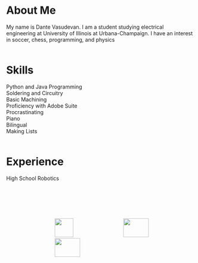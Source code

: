 <head>
  <link rel="shortcut icon" sizes="16x16 32x32 64x64" href="Favicon.png" type="image/x-icon" />
</head>

# About Me

My name is Dante Vasudevan.
I am a student studying electrical engineering at University of Illinois at Urbana-Champaign. I have an interest in soccer, chess, programming, and physics
<br>
<br>

# Skills

Python and Java Programming <br>
Soldering and Circuitry <br>
Basic Machining <br>
Proficiency with Adobe Suite <br>
Procrastinating <br>
Piano <br>
Bilingual <br>
Making Lists <br>
<br>

# Experience

High School Robotics <br>
<br>
<br>
<br>
<br>
<br>

&emsp;&emsp;&emsp;&emsp;&emsp;&emsp;&emsp;&emsp;&emsp;
<a href="https://github.com/Speedyflames"><img src="https://image.flaticon.com/icons/svg/25/25231.svg" width="50" height="50"></a>
&emsp;&emsp;&emsp;&emsp;&emsp;&emsp;&emsp;&emsp;&emsp;
<a href="https://www.youtube.com/channel/UCxHx9sbwcqApbpsxXJZp23g"><img src="https://seeklogo.com/images/Y/youtube-icon-logo-521820CDD7-seeklogo.com.png" width="68" height="50"></a>
&emsp;&emsp;&emsp;&emsp;&emsp;&emsp;&emsp;&emsp;&emsp;
<a href="mailto:dantevasudevan@gmail.com? subject=subject text"><img src="http://3.bp.blogspot.com/-O231QKWcdH0/VGIFcFuWo5I/AAAAAAAAPnE/S3a8H6twUoE/s1600/logo_gmail_color_112in128dp.png" width="68" height="50"></a>

